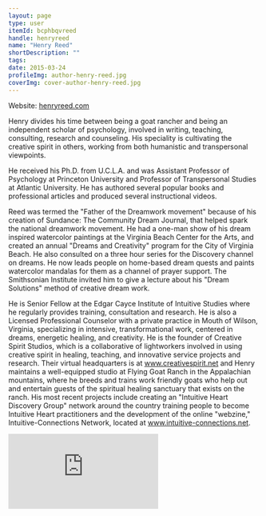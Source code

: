```yaml
---
layout: page
type: user
itemId: bcphbqvreed
handle: henryreed
name: "Henry Reed"
shortDescription: ""
tags:
date: 2015-03-24
profileImg: author-henry-reed.jpg
coverImg: cover-author-henry-reed.jpg
---
```


Website: [henryreed.com](https://web.archive.org/web/20180522230707/http://www.henryreed.com/)

Henry divides his time between being a goat rancher and being an independent scholar of psychology, involved in writing, teaching, consulting, research and counseling. His speciality is cultivating the creative spirit in others, working from both humanistic and transpersonal viewpoints.

He received his Ph.D. from U.C.L.A. and was Assistant Professor of Psychology at Princeton University and Professor of Transpersonal Studies at Atlantic University. He has authored several popular books and professional articles and produced several instructional videos.

Reed was termed the "Father of the Dreamwork movement" because of his creation of Sundance: The Community Dream Journal, that helped spark the national dreamwork movement. He had a one-man show of his dream inspired watercolor paintings at the Virginia Beach Center for the Arts, and created an annual "Dreams and Creativity" program for the City of Virginia Beach. He also consulted on a three hour series for the Discovery channel on dreams. He now leads people on home-based dream quests and paints watercolor mandalas for them as a channel of prayer support. The Smithsonian Institute invited him to give a lecture about his "Dream Solutions" method of creative dream work.

He is Senior Fellow at the Edgar Cayce Institute of Intuitive Studies where he regularly provides training, consultation and research. He is also a Licensed Professional Counselor with a private practice in Mouth of Wilson, Virginia, specializing in intensive, transformational work, centered in dreams, energetic healing, and creativity. He is the founder of Creative Spirit Studios, which is a collaborative of lightworkers involved in using creative spirit in healing, teaching, and innovative service projects and research. Their virtual headquarters is at www.creativespirit.net and Henry maintains a well-equipped studio at Flying Goat Ranch in the Appalachian mountains, where he breeds and trains work friendly goats who help out and entertain guests of the spiritual healing sanctuary that exists on the ranch. His most recent projects include creating an "Intuitive Heart Discovery Group" network around the country training people to become Intuitive Heart practitioners and the development of the online "webzine," Intuitive-Connections Network, located at www.intuitive-connections.net.

<div class="media-item resp-container"><iframe class="resp-iframe" src="https://www.youtube.com/embed/pOeOMc_v-mQ" frameborder="0" allow="accelerometer; encrypted-media; gyroscope; picture-in-picture" allowfullscreen></iframe></div>